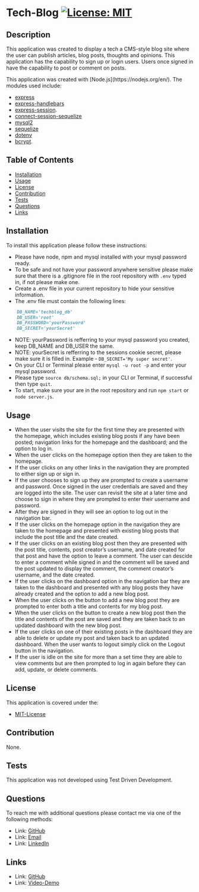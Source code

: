 # Tech-Blog [![License: MIT](https://img.shields.io/badge/License-MIT-yellow.svg)](https://opensource.org/licenses/MIT)

## Description
<p>This application was created to display a tech a CMS-style blog site where the user can publish articles, blog posts, thoughts and opinions. This application has the capability to sign up or login users. Users once signed in have the capability to post or comment on posts.</p>

<p>This application was created with [Node.js](https://nodejs.org/en/). The modules used include:</p>

- [express](https://expressjs.com/)
- [express-handlebars](https://www.npmjs.com/package/express-handlebars)
- [express-session](https://www.npmjs.com/package/express-session).
- [connect-session-sequelize](https://www.npmjs.com/package/connect-session-sequelize)
- [mysql2](https://www.npmjs.com/package/mysql2)
- [sequelize](https://sequelize.org/)
- [dotenv](https://www.npmjs.com/package/dotenv)
- [bcrypt](https://www.npmjs.com/package/bcrypt).
    
## Table of Contents 
- [Installation](#Installation)
- [Usage](#Usage)
- [License](#License)
- [Contribution](#Contribution)
- [Tests](#Tests)
- [Questions](#Questions)
- [Links](#Links)

## Installation 
<p>To install this application please follow these instructions:</p>

- Please have node, npm and mysql installed with your mysql password ready.
- To be safe and not have your password anywhere sensitive please make sure that there is a .gitignore file in the root repository with ```.env``` typed in, if not please make one. 
- Create a .env file in your current repository to hide your sensitive information.
- The .env file must contain the following lines:
```md
    DB_NAME='techblog_db'
    DB_USER='root'
    DB_PASSWORD='yourPassword'
    DB_SECRET='yourSecret'

```
- NOTE: yourPassword is refferring to your mysql password you created, keep DB_NAME and DB_USER the same.
- NOTE: yourSecret is refferring to the sessions cookie secret, please make sure it is filled in. Example - ```DB_SECRET='My super secret'```.
- On your CLI or Terminal please enter ```mysql -u root -p``` and enter your mysql password.
- Please type ```source db/schema.sql;``` in your CLI or Terminal, if successful then type ```quit```.
- To start, make sure your are in the root repository and run ```npm start``` or ```node server.js```.

## Usage 
- When the user visits the site for the first time they are presented with the homepage, which includes existing blog posts if any have been posted; navigation links for the homepage and the dashboard; and the option to log in.
- When the user clicks on the homepage option then they are taken to the homepage.
- If the user clicks on any other links in the navigation they are prompted to either sign up or sign in.
- If the user chooses to sign up they are prompted to create a username and password. Once signed in the user credentials are saved and they are logged into the site. The user can revisit the site at a later time and choose to sign in where they are prompted to enter their username and password.
- After they are signed in they will see an option to log out in the navigation bar.
- If the user clicks on the homepage option in the navigation they are taken to the homepage and presented with existing blog posts that include the post title and the date created.
- If the user clicks on an existing blog post then they are presented with the post title, contents, post creator’s username, and date created for that post and have the option to leave a comment. The user can descide to enter a comment while signed in and the comment will be saved and the post updated to display the comment, the comment creator’s username, and the date created.
- If the user clicks on the dashboard option in the navigation bar they are taken to the dashboard and presented with any blog posts they have already created and the option to add a new blog post.
- When the user clicks on the button to add a new blog post they are prompted to enter both a title and contents for my blog post.
- When the user clicks on the button to create a new blog post then the title and contents of the post are saved and they are taken back to an updated dashboard with the new blog post.
- If the user clicks on one of their existing posts in the dashboard they are able to delete or update my post and taken back to an updated dashboard.
When the user wants to logout simply click on the Logout button in the navigation.
- If the user is idle on the site for more than a set time they are able to view comments but are then prompted to log in again before they can add, update, or delete comments.

## License 
<p> This application is covered under the:</p>

- [MIT-License](https://opensource.org/licenses/MIT)

## Contribution 
<p> None.</p>

## Tests 
<p> This application was not developed using Test Driven Development.</p>

## Questions 
<p> To reach me with additional questions please contact me via one of the following methods: </p>

- Link: [GitHub](https://github.com/seanscott95)
- Link: [Email](mailto:seanms418@gmail.com)
- Link: [LinkedIn](https://www.linkedin.com/in/sean-scott-18ba07225/)

## Links
- Link: [GitHub](https://github.com/seanscott95/Tech-Blog)
- Link: [Video-Demo]()